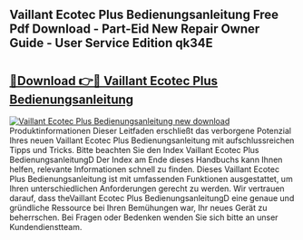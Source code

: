 ## Vaillant Ecotec Plus Bedienungsanleitung Free Pdf Download - Part-Eid New Repair Owner Guide - User Service Edition qk34E

# <h2><a href="http://df4mnpk.blite.top/?on=Vaillant+Ecotec+Plus+Bedienungsanleitung">🔗Download 👉🔴 Vaillant Ecotec Plus Bedienungsanleitung</a></h2>

[![Vaillant Ecotec Plus Bedienungsanleitung new download](https://i.imgur.com/lujVjoI.png)](http://df4mnpk.blite.top/?on=Vaillant+Ecotec+Plus+Bedienungsanleitung)
Produktinformationen Dieser Leitfaden erschließt das verborgene Potenzial Ihres neuen Vaillant Ecotec Plus Bedienungsanleitung mit aufschlussreichen Tipps und Tricks. Bitte beachten Sie den Index Vaillant Ecotec Plus BedienungsanleitungD Der Index am Ende dieses Handbuchs kann Ihnen helfen, relevante Informationen schnell zu finden. Dieses Vaillant Ecotec Plus Bedienungsanleitung ist mit umfassenden Funktionen ausgestattet, um Ihren unterschiedlichen Anforderungen gerecht zu werden. Wir vertrauen darauf, dass theVaillant Ecotec Plus BedienungsanleitungD eine genaue und gründliche Ressource bei Ihren Bemühungen war, Ihr neues Gerät zu beherrschen. Bei Fragen oder Bedenken wenden Sie sich bitte an unser Kundendienstteam.
